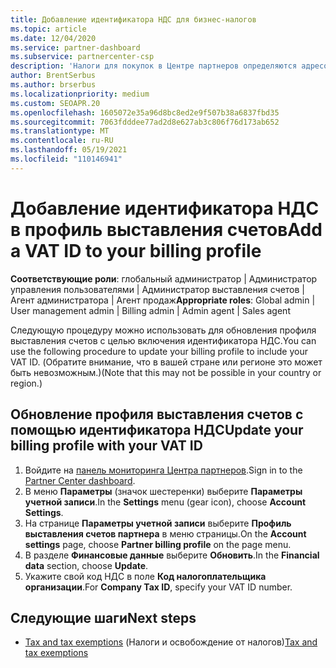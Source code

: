 ```yaml
---
title: Добавление идентификатора НДС для бизнес-налогов
ms.topic: article
ms.date: 12/04/2020
ms.service: partner-dashboard
ms.subservice: partnercenter-csp
description: 'Налоги для покупок в Центре партнеров определяются адресом вашей организации. Компании в некоторых странах могут указывать свой номер плательщика НДС или местный эквивалент:'
author: BrentSerbus
ms.author: brserbus
ms.localizationpriority: medium
ms.custom: SEOAPR.20
ms.openlocfilehash: 1605072e35a96d8bc8ed2e9f507b38a6837fbd35
ms.sourcegitcommit: 7063fdddee77ad2d8e627ab3c806f76d173ab652
ms.translationtype: MT
ms.contentlocale: ru-RU
ms.lasthandoff: 05/19/2021
ms.locfileid: "110146941"
---
```

# <a name="add-a-vat-id-to-your-billing-profile"></a><span data-ttu-id="b8210-104">Добавление идентификатора НДС в профиль выставления счетов</span><span class="sxs-lookup"><span data-stu-id="b8210-104">Add a VAT ID to your billing profile</span></span>

<span data-ttu-id="b8210-105">**Соответствующие роли**: глобальный администратор | Администратор управления пользователями | Администратор выставления счетов | Агент администратора | Агент продаж</span><span class="sxs-lookup"><span data-stu-id="b8210-105">**Appropriate roles**: Global admin | User management admin | Billing admin | Admin agent | Sales agent</span></span>

<span data-ttu-id="b8210-106">Следующую процедуру можно использовать для обновления профиля выставления счетов с целью включения идентификатора НДС.</span><span class="sxs-lookup"><span data-stu-id="b8210-106">You can use the following procedure to update your billing profile to include your VAT ID.</span></span> <span data-ttu-id="b8210-107">(Обратите внимание, что в вашей стране или регионе это может быть невозможным.)</span><span class="sxs-lookup"><span data-stu-id="b8210-107">(Note that this may not be possible in your country or region.)</span></span>

## <a name="update-your-billing-profile-with-your-vat-id"></a><span data-ttu-id="b8210-108">Обновление профиля выставления счетов с помощью идентификатора НДС</span><span class="sxs-lookup"><span data-stu-id="b8210-108">Update your billing profile with your VAT ID</span></span>

1. <span data-ttu-id="b8210-109">Войдите на [панель мониторинга Центра партнеров](https://partner.microsoft.com/dashboard/).</span><span class="sxs-lookup"><span data-stu-id="b8210-109">Sign in to the [Partner Center dashboard](https://partner.microsoft.com/dashboard/).</span></span>
2. <span data-ttu-id="b8210-110">В меню **Параметры** (значок шестеренки) выберите **Параметры учетной записи**.</span><span class="sxs-lookup"><span data-stu-id="b8210-110">In the **Settings** menu (gear icon), choose **Account Settings**.</span></span>
3. <span data-ttu-id="b8210-111">На странице **Параметры учетной записи** выберите **Профиль выставления счетов партнера** в меню страницы.</span><span class="sxs-lookup"><span data-stu-id="b8210-111">On the **Account settings** page, choose **Partner billing profile** on the page menu.</span></span>
4. <span data-ttu-id="b8210-112">В разделе **Финансовые данные** выберите **Обновить**.</span><span class="sxs-lookup"><span data-stu-id="b8210-112">In the **Financial data** section, choose **Update**.</span></span>
5. <span data-ttu-id="b8210-113">Укажите свой код НДС в поле **Код налогоплательщика организации**.</span><span class="sxs-lookup"><span data-stu-id="b8210-113">For **Company Tax ID**, specify your VAT ID number.</span></span>

## <a name="next-steps"></a><span data-ttu-id="b8210-114">Следующие шаги</span><span class="sxs-lookup"><span data-stu-id="b8210-114">Next steps</span></span>

- <span data-ttu-id="b8210-115">[Tax and tax exemptions](tax-and-tax-exemptions.md) (Налоги и освобождение от налогов)</span><span class="sxs-lookup"><span data-stu-id="b8210-115">[Tax and tax exemptions](tax-and-tax-exemptions.md)</span></span>
